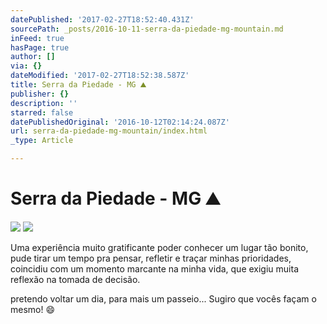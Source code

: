 ```yaml
---
datePublished: '2017-02-27T18:52:40.431Z'
sourcePath: _posts/2016-10-11-serra-da-piedade-mg-mountain.md
inFeed: true
hasPage: true
author: []
via: {}
dateModified: '2017-02-27T18:52:38.587Z'
title: Serra da Piedade - MG ⛰
publisher: {}
description: ''
starred: false
datePublishedOriginal: '2016-10-12T02:14:24.087Z'
url: serra-da-piedade-mg-mountain/index.html
_type: Article

---
```

# Serra da Piedade - MG ⛰
![](https://the-grid-user-content.s3-us-west-2.amazonaws.com/f563f0e5-53ba-4480-a8ff-790fb75100ce.jpg)
![](https://the-grid-user-content.s3-us-west-2.amazonaws.com/0ec8aa76-56f9-4972-85b5-8c105efb6b95.jpg)

Uma experiência muito gratificante poder conhecer um lugar tão bonito, pude tirar um tempo pra pensar, refletir e traçar minhas prioridades, coincidiu com um momento marcante na minha vida, que exigiu muita reflexão na tomada de decisão.

pretendo voltar um dia, para mais um passeio... Sugiro que vocês façam o mesmo! 😄